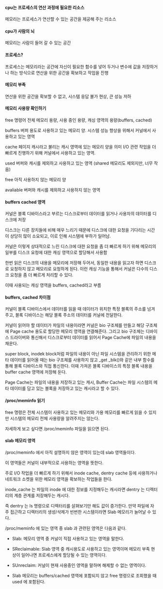 #### cpu는 프로세스의 연산 과정에 필요한 리소스
메모리는 프로세스가 연산할 수 있는 공간을 제공해 주는 리소스

#### cpu가 사람의 뇌
메모리는 사람이 들어 갈 수 있는 공간

#### 프로세스?
프로세스는 메모리라는 공간에 자신이 필요한 함수를 넣어 두거나 변수에 값을 저장하거나 하는 방식으로 연산을 위한 공간을 확보하고 작업을 진행

#### 메모리 부족
연산을 위한 공간을 확보할 수 없고, 시스템 응답 불가 현상, 큰 성능 저하

#### 메모리 사용량 확인하기
free 명령어
전체 메모리 용량, 사용 중인 용량, 캐싱 영역의 용량(buffers, cached)

buffers
버퍼 용도로 사용하고 있는 메모리 양. 시스템 성능 향상을 위해서 커널에서 사용하고 있는 영역

cache
페이지 캐시라고 불리는 캐시 영역에 있는 메모리 양을 의미 I/O 관련 작업을 더 빠르게 진행하기 위해 커널에서 사용하고 있는 영역.

used
버퍼와 캐시를 제외하고 사용하고 있는 영역
(shared 메모리도 제외지만, 너무 작음)

free
아직 사용하지 않는 메모리 양

avaliable
버퍼와 캐시를 제외하고 사용하지 않는 영역

#### buffers cached 영역
커널은 블록 디바이스라고 부르는 디스크로부터 데이터를 읽거나 사용자의 데이터를 디스크에 저장

디스크는 다른 장치들에 비해 매우 느리기 때문에 디스크에 대한 요청을 기다리는 시간이 상당히 많이 소요되고, 이로 인해 시스템에 부하가 일어남.

커널은 이렇게 상대적으로 느린 디스크에 대한 요청을 좀 더 빠르게 하기 위해 메모리의 일부를 디스크 요청에 대한 캐싱 영역으로 할당해서 사용함

한번 읽은 디스크의 내용을 메모리에 저장해 두어서, 동일한 내용을 읽고자 하면 디스크로 요청하지 않고 메모리로 요청하게 된다. 이런 캐싱 기능을 통해서 커널은 다수의 디스크 요청을 좀 더 빠르게 처리할 수 있다.

이때 사용되는 캐싱 영역을 buffers, cached라고 부름

#### buffers, cached 차이점

커널이 블록 디바이스에서 데이터를 읽을 때 데이터가 위치한 특정 블록의 주소를 넘겨주고, 블록 디바이스는 해당 블록 주소의 데이터를 커널에 전달한다.

커널이 읽어야 할 데이터가 파일의 내용이라면 커널은 bio 구조체를 만들고 해당 구조체에 Page cache 용도로 할당한 메모리 영역을 연결해준다. 그리고 bio 구조체는 디바이스 드라이버와 통신해서 디스크로부터 데이터를 읽어서 Page Cache에 파일의 내용을 채운다.

super block, inodek block처럼 파일의 내용이 아닌 파일 시스템을 관리하기 위한 메타 데이터를 읽어올 때는 bio 구조체를 사용하지 않고 _get _blk()와 같은 내부 함수를 통해 블록 디바이스와 직접 통신한다. 이때 가져온 블록 디바이스의 특정 블록 내용을 buffer cache 영역에 저장해 둔다.

Page Cache는 파일의 내용을 저장하고 있는 캐시, Buffer Cache는 파일 시스템의 메타 데이터를 담고 있는 블록을 저장하고 있는 캐시라고 할 수 있다.

#### /proc/meminfo 읽기

free 명령은 전체 시스템이 사용하고 있는 메모리와 가용 메모리를 빠르게 읽을 수 있지만 시스템의 메모리 전체 사용량을 알려주지는 않는다.

자세하게 보고 싶다면 /proc/meminfo 파일을 읽으면 된다.

#### slab 메모리 영역
/proc/meminfo 에서 아직 설명하지 않은 영역이 있는데 slab 영역들이다.

이 영역들은 커널이 내부적으로 사용하는 영역을 뜻한다.

주로 I/O 작업을 더 빠르게 하기 위해서 inode cache, dentry cache 등에 사용하거나 네트워크 소켓을 위한 메모리 영역을 확보하는 작업들을 한다.

inode_cache 는 파일의 inode 에 대한 정보를 지정해두는 캐시라면 dentry 는 디렉터리의 계층 관계를 저장해두는 캐시다.

즉 dentry 는 ls 명령으로 디렉터리를 살펴보기만 해도 값이 증가한다. 만약 파일에 자주 접근하고 디렉터리의 생성/삭제가 빈번한 시스템이라면 Slab 메모리가 늘어날 수 있다.

/proc/meminfo 에 있는 영역 중 slab 과 관련된 영역은 다음과 같다.

- Slab: 메모리 영역 중 커널이 직접 사용하고 있는 영역을 말한다.
- SReclaimable: Slab 영역 중 캐시용도로 사용하고 있는 영역이며 메모리 부족 현상이 일어나면 프로세스에게 할당될 수 있는 영역이다.
- SUnreclaim: 커널이 현재 사용중인 영역을 말하며 해제할 수 없는 영역이다.

- Slab 메모리는 buffers/cached 영역에 포함되지 않고 free 명령으로 조회했을 때 used 에 포함된다.

